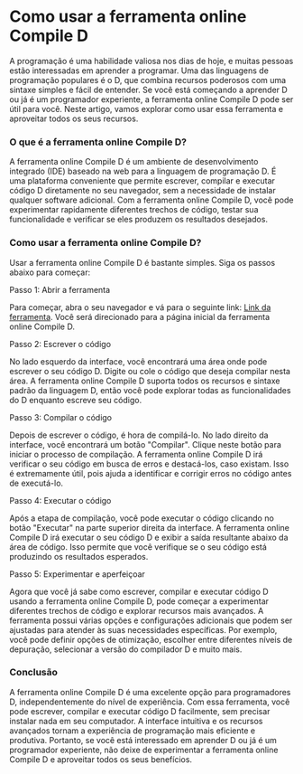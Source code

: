 Como usar a ferramenta online Compile D
=======================================

A programação é uma habilidade valiosa nos dias de hoje, e muitas pessoas estão interessadas em aprender a programar. Uma das linguagens de programação populares é o D, que combina recursos poderosos com uma sintaxe simples e fácil de entender. Se você está começando a aprender D ou já é um programador experiente, a ferramenta online Compile D pode ser útil para você. Neste artigo, vamos explorar como usar essa ferramenta e aproveitar todos os seus recursos.

### O que é a ferramenta online Compile D?

A ferramenta online Compile D é um ambiente de desenvolvimento integrado (IDE) baseado na web para a linguagem de programação D. É uma plataforma conveniente que permite escrever, compilar e executar código D diretamente no seu navegador, sem a necessidade de instalar qualquer software adicional. Com a ferramenta online Compile D, você pode experimentar rapidamente diferentes trechos de código, testar sua funcionalidade e verificar se eles produzem os resultados desejados.

### Como usar a ferramenta online Compile D?

Usar a ferramenta online Compile D é bastante simples. Siga os passos abaixo para começar:

Passo 1: Abrir a ferramenta

Para começar, abra o seu navegador e vá para o seguinte link: [Link da ferramenta](https://www.onlinecalculatorsfree.com/pt/tools/compile-d-online.html). Você será direcionado para a página inicial da ferramenta online Compile D.

Passo 2: Escrever o código

No lado esquerdo da interface, você encontrará uma área onde pode escrever o seu código D. Digite ou cole o código que deseja compilar nesta área. A ferramenta online Compile D suporta todos os recursos e sintaxe padrão da linguagem D, então você pode explorar todas as funcionalidades do D enquanto escreve seu código.

Passo 3: Compilar o código

Depois de escrever o código, é hora de compilá-lo. No lado direito da interface, você encontrará um botão "Compilar". Clique neste botão para iniciar o processo de compilação. A ferramenta online Compile D irá verificar o seu código em busca de erros e destacá-los, caso existam. Isso é extremamente útil, pois ajuda a identificar e corrigir erros no código antes de executá-lo.

Passo 4: Executar o código

Após a etapa de compilação, você pode executar o código clicando no botão "Executar" na parte superior direita da interface. A ferramenta online Compile D irá executar o seu código D e exibir a saída resultante abaixo da área de código. Isso permite que você verifique se o seu código está produzindo os resultados esperados.

Passo 5: Experimentar e aperfeiçoar

Agora que você já sabe como escrever, compilar e executar código D usando a ferramenta online Compile D, pode começar a experimentar diferentes trechos de código e explorar recursos mais avançados. A ferramenta possui várias opções e configurações adicionais que podem ser ajustadas para atender às suas necessidades específicas. Por exemplo, você pode definir opções de otimização, escolher entre diferentes níveis de depuração, selecionar a versão do compilador D e muito mais.

### Conclusão

A ferramenta online Compile D é uma excelente opção para programadores D, independentemente do nível de experiência. Com essa ferramenta, você pode escrever, compilar e executar código D facilmente, sem precisar instalar nada em seu computador. A interface intuitiva e os recursos avançados tornam a experiência de programação mais eficiente e produtiva. Portanto, se você está interessado em aprender D ou já é um programador experiente, não deixe de experimentar a ferramenta online Compile D e aproveitar todos os seus benefícios.